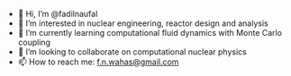 - 👋 Hi, I’m @fadilnaufal
- 👀 I’m interested in nuclear engineering, reactor design and analysis
- 🌱 I’m currently learning computational fluid dynamics with Monte Carlo coupling
- 💞️ I’m looking to collaborate on computational nuclear physics
- 📫 How to reach me: f.n.wahas@gmail.com

<!---
fadilnaufal/fadilnaufal is a ✨ special ✨ repository because its `README.md` (this file) appears on your GitHub profile.
You can click the Preview link to take a look at your changes.
--->
